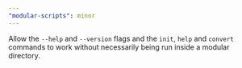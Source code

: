 ```yaml
---
"modular-scripts": minor
---
```


Allow the `--help` and `--version` flags and the `init`, `help` and `convert` commands to work without necessarily being run inside a modular directory.
